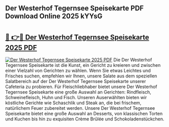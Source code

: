 ## Der Westerhof Tegernsee Speisekarte PDF Download Online 2025 kYYsG

# <h2><a href="http://gcc77g1.nevu.top/?p=Der+Westerhof+Tegernsee+Speisekarte">🔗 👉🔴 Der Westerhof Tegernsee Speisekarte 2025 PDF</a></h2>

[![Der Westerhof Tegernsee Speisekarte 2025 PDF](https://i.imgur.com/dBaPXMq.png)](http://gcc77g1.nevu.top/?p=Der+Westerhof+Tegernsee+Speisekarte)
Die Der Westerhof Tegernsee Speisekarte ist die Kunst, ein Gericht zu kreieren und zwischen einer Vielzahl von Gerichten zu wählen. Wenn Sie etwas Leichtes und Frisches suchen, empfehlen wir Ihnen, unsere Salate aus dem speziellen Salatbereich auf der Der Westerhof Tegernsee Speisekarte unserer Cafeteria zu probieren. Für Fleischliebhaber bietet unsere Der Westerhof Tegernsee Speisekarte eine große Auswahl an Gerichten: Rindfleisch, Schweinefleisch, Huhn und Fisch. Unseren Auserwählten bieten wir köstliche Gerichte wie Schaschlik und Steak an, die bei frischem, natürlichem Feuer zubereitet werden. Unsere Der Westerhof Tegernsee Speisekarte bietet eine große Auswahl an Desserts, von klassischen Torten und Kuchen bis hin zu exquisiten Crème Brûlée und Schokoladenstückchen.
